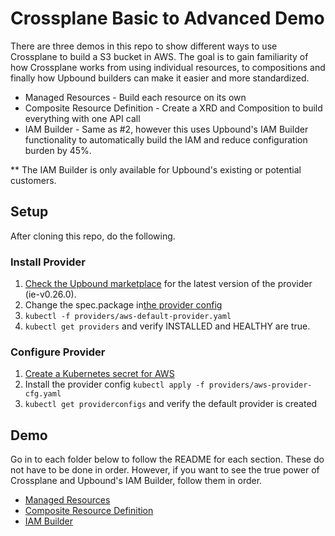 # Crossplane Basic to Advanced Demo

There are three demos in this repo to show different ways to use Crossplane to build a S3 bucket in AWS. The goal is to 
gain familiarity of how Crossplane works from using individual resources, to compositions and finally how Upbound builders
can make it easier and more standardized.

* Managed Resources - Build each resource on its own 
* Composite Resource Definition - Create a XRD and Composition to build everything with one API call
* IAM Builder - Same as #2, however this uses Upbound's IAM Builder functionality to automatically build the IAM and reduce configuration burden by 45%.

** The IAM Builder is only available for Upbound's existing or potential customers. 

## Setup
After cloning this repo, do the following.

### Install Provider
1. [Check the Upbound marketplace](https://marketplace.upbound.io/providers/upbound/provider-aws/) for the latest version of the provider (ie-v0.26.0).
2. Change the spec.package in[the provider config](./providers/aws-default-provider.yaml)
3. `kubectl -f providers/aws-default-provider.yaml`
4. `kubectl get providers` and verify INSTALLED and HEALTHY are true.

### Configure Provider
1. [Create a Kubernetes secret for AWS](https://docs.upbound.io/quickstart/provider-aws/#create-a-kubernetes-secret-for-aws)
2. Install the provider config `kubectl apply -f providers/aws-provider-cfg.yaml`
3. `kubectl get providerconfigs` and verify the default provider is created

## Demo

Go in to each folder below to follow the README for each section. These do not have to be done in order.
However, if you want to see the true power of Crossplane and Upbound's IAM Builder, follow them in order.

* [Managed Resources](./1-managed-resources)
* [Composite Resource Definition](./2-composite-resource-definition)
* [IAM Builder](./3-xrds-iam-builder)
